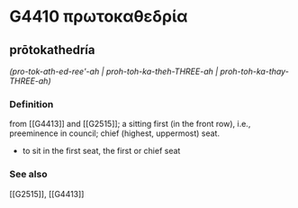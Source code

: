# G4410 πρωτοκαθεδρία

## prōtokathedría

_(pro-tok-ath-ed-ree'-ah | proh-toh-ka-theh-THREE-ah | proh-toh-ka-thay-THREE-ah)_

### Definition

from [[G4413]] and [[G2515]]; a sitting first (in the front row), i.e., preeminence in council; chief (highest, uppermost) seat.

- to sit in the first seat, the first or chief seat

### See also

[[G2515]], [[G4413]]

